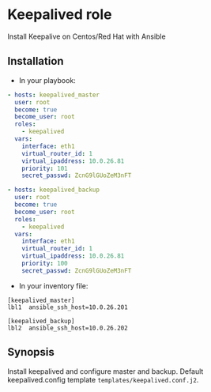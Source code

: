 # Keepalived role
Install Keepalive on Centos/Red Hat with Ansible

## Installation

- In your playbook:

```yaml
- hosts: keepalived_master
  user: root
  become: true
  become_user: root
  roles:
    - keepalived
  vars:
    interface: eth1
    virtual_router_id: 1
    virtual_ipaddress: 10.0.26.81
    priority: 101
    secret_passwd: ZcnG9lGUoZeM3nFT

- hosts: keepalived_backup
  user: root
  become: true
  become_user: root
  roles:
    - keepalived
  vars:
    interface: eth1
    virtual_router_id: 1
    virtual_ipaddress: 10.0.26.81
    priority: 100
    secret_passwd: ZcnG9lGUoZeM3nFT
```

- In your inventory file:

```
[keepalived_master]
lbl1  ansible_ssh_host=10.0.26.201

[keepalived_backup]
lbl2  ansible_ssh_host=10.0.26.202
```

## Synopsis
Install keepalived and configure master and backup.
Default keepalived.config template ```templates/keepalived.conf.j2```.